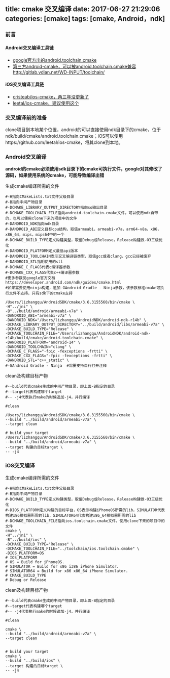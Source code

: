 title: cmake 交叉编译
date: 2017-06-27 21:29:06
categories: [cmake]
tags: [cmake, Android，ndk]
---


### 前言

#### Android交叉编译工具链

 - [google官方出的android.toolchain.cmake](https://android.googlesource.com/platform/tools/cmake-utils/+/cmake-master-dev/android.toolchain.cmake)
 - [第三方android-cmake，可以被android.toolchain.cmake兼容](https://github.com/taka-no-me/android-cmake)
http://gitlab.vdian.net/WD-INPUT/toolchain/

#### iOS交叉编译工具链

 - [cristeab/ios-cmake，两三年没更新了](https://github.com/cristeab/ios-cmake)
 - [leetal/ios-cmake，建议使用这个](https://github.com/leetal/ios-cmake)

<!-- more -->

### 交叉编译前的准备

clone项目到本地某个位置，android的可以直接使用ndk目录下的cmake，位于ndk/build/cmake/android.toolchain.cmake；iOS可以使用https://github.com/leetal/ios-cmake，将其clone到本地。
 
### Android交叉编译

 **android的cmake必须使用sdk目录下的cmake可执行文件，google对其修改了源码，如果使用系统的cmake，可能导致编译出错**

生成cmake编译所需的文件
```
#-H指向CMakeLists.txt文件父级目录
#-B指向中间产物目录
#-DCMAKE_LIBRARY_OUTPUT_DIRECTORY指向so输出目录
#-DCMAKE_TOOLCHAIN_FILE指向android.toolchain.cmake文件，可以使用ndk自带的，也可以使用clone下来的项目中的文件
#-DANDROID_NDK指向ndk目录
#-DANDROID_ABI定义目标cpu结构，取值armeabi，armeabi-v7a，arm64-v8a，x86，x86_64，mips，mips64中的一个
#-DCMAKE_BUILD_TYPE定义构建类型，取值Debug或Release，Release构建做-O3三级优化
#-DANDROID_PLATFORM定义最低api版本
#-DANDROID_TOOLCHAIN表示交叉编译链类型，取值gcc或者clang，gcc已经被废弃
#-DANDROID_STL指明使用的stl
#-DCMAKE_C_FLAGS代表c编译器参数
#-DCMAKE_CXX_FLAGS代表c++编译器参数
#更多参数见google官方文档 https://developer.android.com/ndk/guides/cmake.html
#如果需要使用ninja构建，追加-GAndroid Gradle - Ninja参数，该参数标准cmake可执行文件不支持，只有sdk下的cmake支持
 
/Users/lizhangqu/AndroidSDK/cmake/3.6.3155560/bin/cmake \
-H"../jni" \
-B"../build/android/armeabi-v7a" \
-DANDROID_ABI="armeabi-v7a" \
-DANDROID_NDK="/Users/lizhangqu/AndroidNDK/android-ndk-r14b" \
-DCMAKE_LIBRARY_OUTPUT_DIRECTORY="../build/android/libs/armeabi-v7a" \
-DCMAKE_BUILD_TYPE="Release" \
-DCMAKE_TOOLCHAIN_FILE="/Users/lizhangqu/AndroidNDK/android-ndk-r14b/build/cmake/android.toolchain.cmake" \
-DANDROID_PLATFORM="android-14" \
-DANDROID_TOOLCHAIN="clang" \
-DCMAKE_C_FLAGS="-fpic -fexceptions -frtti" \
-DCMAKE_CXX_FLAGS="-fpic -fexceptions -frtti" \
-DANDROID_STL="c++_static" \
#-GAndroid Gradle - Ninja  #需要支持自行打开注释
```
 
clean及构建目标产物
```
#--build代表cmake生成的中间产物目录，即上面-B指定的目录
#--target代表构建哪个target
#-- -j4代表执行make的时候追加-j4，并行编译
 
#clean 
 
/Users/lizhangqu/AndroidSDK/cmake/3.6.3155560/bin/cmake \
--build "../build/android/armeabi-v7a" \
--target clean
 
# build your target
/Users/lizhangqu/AndroidSDK/cmake/3.6.3155560/bin/cmake \
--build "../build/android/armeabi-v7a" \
--target 构建的目标target \
-- -j4
```


### iOS交叉编译

生成cmake编译所需的文件
```
#-H指向CMakeLists.txt文件父级目录
#-B指向中间产物目录
#-DCMAKE_BUILD_TYPE定义构建类型，取值Debug或Release，Release构建做-O3三级优化
#-DIOS_PLATFORM定义构建的目标平台，OS表示构建iPhoneOS所需的lib，SIMULATOR代表构建x86模拟器所需的lib，SIMULATOR64代表构建x86_64模拟器所需的lib
#-DCMAKE_TOOLCHAIN_FILE指向ios.toolchain.cmake文件，使用clone下来的项目中的文件
cmake \
-H"../jni" \
-B"../build/ios" \
-DCMAKE_BUILD_TYPE="Release" \
-DCMAKE_TOOLCHAIN_FILE="../toolchain/ios.toolchain.cmake" \
-DIOS_PLATFORM=OS
# IOS_PLATFORM
# OS = Build for iPhoneOS.
# SIMULATOR = Build for x86 i386 iPhone Simulator.
# SIMULATOR64 = Build for x86 x86_64 iPhone Simulator.
# CMAKE_BUILD_TYPE
# Debug or Release
```
 
clean及构建目标产物
```
#--build代表cmake生成的中间产物目录，即上面-B指定的目录
#--target代表构建哪个target
#-- -j4代表执行make的时候追加-j4，并行编译
 
#clean 
 
cmake \
--build "../build/android/armeabi-v7a" \
--target clean
 
 
# build your target
cmake \
--build "../build/ios" \
--target 构建的目标target \
-- -j4
```